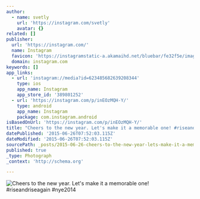 ```yaml
---
author:
  - name: svetly
    url: 'https://instagram.com/svetly'
    avatar: {}
related: []
publisher:
  url: 'https://instagram.com/'
  name: Instagram
  favicon: 'https://instagramstatic-a.akamaihd.net/bluebar/fe32f5e/images/ico/favicon.ico'
  domain: instagram.com
keywords: []
app_links:
  - url: 'instagram://media?id=623485682639208344'
    type: ios
    app_name: Instagram
    app_store_id: '389801252'
  - url: 'https://instagram.com/p/inEOzMQH-Y/'
    type: android
    app_name: Instagram
    package: com.instagram.android
isBasedOnUrl: 'https://instagram.com/p/inEOzMQH-Y/'
title: "Cheers to the new year. Let's make it a memorable one! #riseandriseagain #nye2014"
datePublished: '2015-06-26T07:52:03.115Z'
dateModified: '2015-06-26T07:52:03.115Z'
sourcePath: _posts/2015-06-26-cheers-to-the-new-year-lets-make-it-a-memorable-one-rise.md
published: true
_type: Photograph
_context: 'http://schema.org'

---
```

![Cheers to the new year&period; Let's make it a memorable one&excl; &num;riseandriseagain &num;nye2014](https://scontent.cdninstagram.com/hphotos-xpa1/t51.2885-15/1515388_1442387549309974_1633177701_n.jpg)